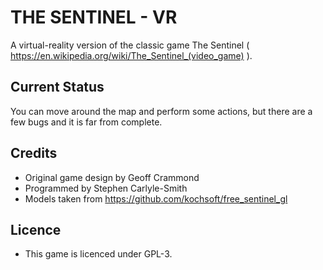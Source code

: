 # THE SENTINEL - VR

A virtual-reality version of the classic game The Sentinel ( https://en.wikipedia.org/wiki/The_Sentinel_(video_game) ).


## Current Status
You can move around the map and perform some actions, but there are a few bugs and it is far from complete.


## Credits
* Original game design by Geoff Crammond
* Programmed by Stephen Carlyle-Smith
* Models taken from https://github.com/kochsoft/free_sentinel_gl


## Licence
* This game is licenced under GPL-3.

